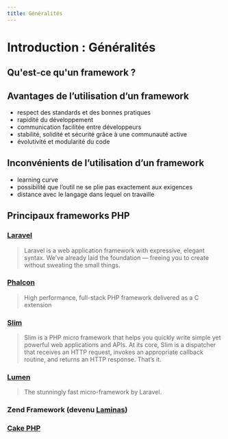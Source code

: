 ```yaml
---
title: Généralités
---
```

# Introduction : Généralités

## Qu'est-ce qu'un framework ?

## Avantages de l’utilisation d’un framework

- respect des standards et des bonnes pratiques
- rapidité du développement
- communication facilitée entre développeurs
- stabilité, solidité et sécurité grâce à une communauté active
- évolutivité et modularité du code
 
## Inconvénients de l’utilisation d’un framework

- learning curve
- possibilité que l’outil ne se plie pas exactement aux exigences
- distance avec le langage dans lequel on travaille



## Principaux frameworks PHP

### [Laravel](https://laravel.com)
> Laravel is a web application framework with expressive, elegant syntax. 
> We’ve already laid the foundation — freeing you to create without sweating the small things.

### [Phalcon](https://phalcon.io)
> High performance, full-stack PHP framework delivered as a C extension

### [Slim](https://www.slimframework.com/)
> Slim is a PHP micro framework that helps you quickly write simple yet powerful web applications and APIs. 
At its core, Slim is a dispatcher that receives an HTTP request, invokes an appropriate callback routine, and returns an HTTP response. That’s it.

### [Lumen](https://lumen.laravel.com/)
> The stunningly fast micro-framework by Laravel.
### Zend Framework (devenu [Laminas](https://getlaminas.org/))
### [Cake PHP](https://cakephp.org/)


